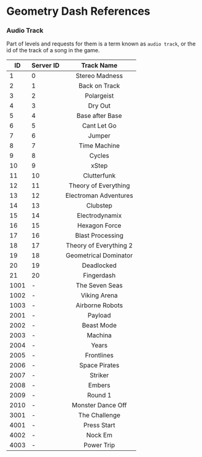 # Geometry Dash References

### Audio Track

Part of levels and requests for them is a term known as `audio track`, or the id of the track of a song in the game.

|  ID  | Server ID |       Track Name       |
|------|-----------|:----------------------:|
| 1    | 0         | Stereo Madness         |
| 2    | 1         | Back on Track          |
| 3    | 2         | Polargeist             |
| 4    | 3         | Dry Out                |
| 5    | 4         | Base after Base        |
| 6    | 5         | Cant Let Go            |
| 7    | 6         | Jumper                 |
| 8    | 7         | Time Machine           |
| 9    | 8         | Cycles                 |
| 10   | 9         | xStep                  |
| 11   | 10        | Clutterfunk            |
| 12   | 11        | Theory of Everything   |
| 13   | 12        | Electroman Adventures  |
| 14   | 13        | Clubstep               |
| 15   | 14        | Electrodynamix         |
| 16   | 15        | Hexagon Force          |
| 17   | 16        | Blast Processing       |
| 18   | 17        | Theory of Everything 2 |
| 19   | 18        | Geometrical Dominator  |
| 20   | 19        | Deadlocked             |
| 21   | 20        | Fingerdash             |
| 1001 | -         | The Seven Seas         |
| 1002 | -         | Viking Arena           |
| 1003 | -         | Airborne Robots        |
| 2001 | -         | Payload                |
| 2002 | -         | Beast Mode             |
| 2003 | -         | Machina                |
| 2004 | -         | Years                  |
| 2005 | -         | Frontlines             |
| 2006 | -         | Space Pirates          |
| 2007 | -         | Striker                |
| 2008 | -         | Embers                 |
| 2009 | -         | Round 1                |
| 2010 | -         | Monster Dance Off      |
| 3001 | -         | The Challenge          |
| 4001 | -         | Press Start            |
| 4002 | -         | Nock Em                |
| 4003 | -         | Power Trip             |
